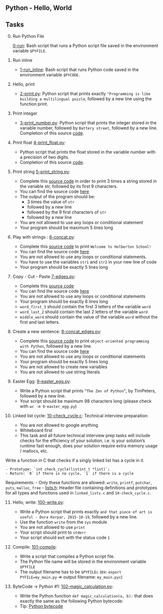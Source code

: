 ## Python - Hello, World

## Tasks

0. Run Python File

	[0-run](https://github.com/Callistus25/alx-higher_level_programming/blob/master/0x00-python-hello_world/0-run): Bash script that runs a Python script file saved in the environment variable `$PYFILE`.

1. Run inline

	- [1-run_inline](https://github.com/Callistus25/alx-higher_level_programming/blob/master/0x00-python-hello_world/1-run_inline): Bash script that runs Python code saved in the environment variable `$PYCODE`.

2. Hello, print

	- [2-print.py](https://github.com/Callistus25/alx-higher_level_programming/blob/master/0x00-python-hello_world/2-print.py): Python script that prints exactly `"Programming is like building a multilingual puzzle`, followed by a new line using the function print.

3. Print integer

	- [3-print_number.py](https://github.com/Callistus25/alx-higher_level_programming/blob/master/0x00-python-hello_world/3-print_number.py): Python script that prints the integer stored in the variable number, followed by `Battery street`, followed by a new line.
Completion of this source [code](https://github.com/holbertonschool/0x00.py/blob/master/3-print_number.py).

4. Print float [4-print_float.py](https://github.com/Callistus25/alx-higher_level_programming/blob/master/0x00-python-hello_world/4-print_float.py): 
	- Python script that prints the float stored in the variable number with a precision of two digits.
	- Completion of this source [code](https://github.com/holbertonschool/0x00.py/blob/master/4-print_float.py).

5. Print string [5-print_string.py](https://github.com/Callistus25/alx-higher_level_programming/blob/master/0x00-python-hello_world/5-print_string.py): 
	- Complete this [source code](https://github.com/holbertonschool/0x00.py/blob/master/5-print_string.py) in order to print 3 times a string stored in the variable str, followed by its first 9 characters.
	- You can find the source code [here](https://github.com/holbertonschool/0x00.py/blob/master/5-print_string.py)
	- The output of the program should be:
		- 3 times the value of `str`
		- followed by a new line
		- followed by the 9 first characters of `str`
		- followed by a new line
	- You are not allowed to use any loops or conditional statement
	- Your program should be maximum 5 lines long

6. Play with strings : [6-concat.py](https://github.com/Callistus25/alx-higher_level_programming/blob/master/0x00-python-hello_world/6-concat.py): 

	- Complete this [source code](https://github.com/holbertonschool/0x00.py/blob/master/6-concat.py) to print `Welcome to Holberton School!`
	- You can find the source code [here](https://github.com/holbertonschool/0x00.py/blob/master/6-concat.py)
	- You are not allowed to use any loops or conditional statements.
	- You have to use the variables `str1` and `str2` in your new line of code
	- Your program should be exactly 5 lines long

7. Copy - Cut - Paste [7-edges.py](https://github.com/Callistus25/alx-higher_level_programming/blob/master/0x00-python-hello_world/7-edges.py): 

	- Complete this [source code](https://github.com/holbertonschool/0x00.py/blob/master/7-edges.py)
	- You can find the source code [here](https://github.com/holbertonschool/0x00.py/blob/master/7-edges.py)
	- You are not allowed to use any loops or conditional statements
	- Your program should be exactly 8 lines long
	- `word_first_3` should contain the first 3 letters of the variable `word`
	- `word_last_2` should contain the last 2 letters of the variable `word`
	- `middle_word` should contain the value of the variable `word` without the first and last letters.

8. Create a new sentence: [8-concat_edges.py](https://github.com/Callistus25/alx-higher_level_programming/blob/master/0x00-python-hello_world/8-concat_edges.py): 
	- Complete this [source code](https://github.com/holbertonschool/0x00.py/blob/master/8-concat_edges.py) to print `object-oriented programming with Python`, followed by a new line.
	- You can find the source code [here](https://github.com/holbertonschool/0x00.py/blob/master/8-concat_edges.py)
	- You are not allowed to use any loops or conditional statements
	- Your program should be exactly 5 lines long
	- You are not allowed to create new variables
	- You are not allowed to use string literals

9. Easter Egg: [9-easter_egg.py](https://github.com/Callistus25/alx-higher_level_programming/blob/master/0x00-python-hello_world/9-easter_egg.py): 

	- Write a Python script that prints `“The Zen of Python”`, by TimPeters, followed by a new line.
	- Your script should be maximum 98 characters long (please check with `wc -m 9-easter_egg.py`)

10. Linked list cycle: [10-check_cycle.c](https://github.com/Callistus25/alx-higher_level_programming/blob/master/0x00-python-hello_world/10-check_cycle.c): 
Technical interview preparation:

	- You are not allowed to google anything
	- Whiteboard first
	- This task and all future technical interview prep tasks will include checks for the efficiency of your solution, i.e. is your solution’s runtime fast enough, does your solution require extra memory usage / mallocs, etc.

Write a function in C that checks if a singly linked list has a cycle in it.

	- Prototype: `int check_cycle(listint_t *list)`;
	- Return: `0` if there is no cycle, `1` if there is a cycle

Requirements:
	- Only these functions are allowed: `write`, `printf`, `putchar`, `puts`, `malloc`, `free`
	- [lists.h](https://github.com/Callistus25/alx-higher_level_programming/blob/master/0x00-python-hello_world/list.h): Header file containing definitions and prototypes for all types and functions used in `linked_lists.c` and `10-check_cycle.c`.

11. Hello, write: [100-write.py](https://github.com/Callistus25/alx-higher_level_programming/blob/master/0x00-python-hello_world/100-write.py): 
	- Write a Python script that prints exactly `and that piece of art is useful - Dora Korpar, 2015-10-19`, followed by a new line.
	- Use the function `write` from the `sys` module
	- You are not allowed to use `print`
	- Your script should print to `stderr`
	- Your script should exit with the status code `1`

12. Compile: [101-compile](https://github.com/Callistus25/alx-higher_level_programming/blob/master/0x00-python-hello_world/101-compile): 
	- Write a script that compiles a Python script file.
	- The Python file name will be stored in the environment variable `$PYFILE`
	- The output filename has to be `$PYFILEc` (ex: `export PYFILE=my_main.py` => output filename: `my_main.pyc`)

13. ByteCode -> Python #1: [102-magic_calculation.py](https://github.com/Callistus25/alx-higher_level_programming/blob/master/0x00-python-hello_world/102-magic_calculation.py): 
	- Write the Python function `def magic_calculation(a, b):` that does exactly the same as the following Python bytecode:
	- Tip: [Python bytecode](https://alx-intranet.hbtn.io/rltoken/B38QeZHREbvgq-wY7Ze3vQ)
